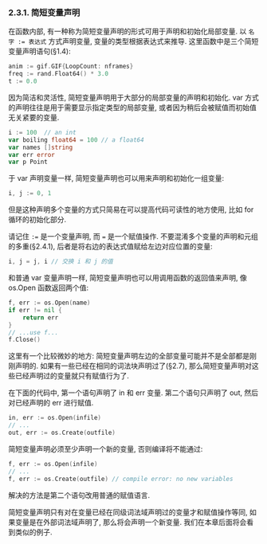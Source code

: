 ### 2.3.1. 简短变量声明

在函数内部, 有一种称为简短变量声明的形式可用于声明和初始化局部变量. 以 `名字 := 表达式` 方式声明变量, 变量的类型根据表达式来推导. 这里函数中是三个简短变量声明语句(§1.4):

```Go
anim := gif.GIF{LoopCount: nframes}
freq := rand.Float64() * 3.0
t := 0.0
```

因为简洁和灵活性, 简短变量声明用于大部分的局部变量的声明和初始化. var 方式的声明往往是用于需要显示指定类型的局部变量, 或者因为稍后会被赋值而初始值无关紧要的变量.


```Go
i := 100  // an int
var boiling float64 = 100 // a float64
var names []string
var err error
var p Point
```

于 var 声明变量一样, 简短变量声明也可以用来声明和初始化一组变量:

```Go
i, j := 0, 1
```

但是这种声明多个变量的方式只简易在可以提高代码可读性的地方使用, 比如 for 循环的初始化部分.

请记住 `:=` 是一个变量声明, 而 `=` 是一个赋值操作. 不要混淆多个变量的声明和元组的多重(§2.4.1), 后者是将右边的表达式值赋给左边对应位置的变量:

```Go
i, j = j, i // 交换 i 和 j 的值
```

和普通 var 变量声明一样, 简短变量声明也可以用调用函数的返回值来声明, 像 os.Open 函数返回两个值:

```Go
f, err := os.Open(name)
if err != nil {
	return err
}
// ...use f...
f.Close()
```

这里有一个比较微妙的地方: 简短变量声明左边的全部变量可能并不是全部都是刚刚声明的. 如果有一些已经在相同的词法块声明过了(§2.7), 那么简短变量声明对这些已经声明过的变量就只有赋值行为了.

在下面的代码中, 第一个语句声明了 in 和 err 变量. 第二个语句只声明了 out, 然后对已经声明的 err 进行赋值.

```Go
in, err := os.Open(infile)
// ...
out, err := os.Create(outfile)
```

简短变量声明必须至少声明一个新的变量, 否则编译将不能通过:

```Go
f, err := os.Open(infile)
// ...
f, err := os.Create(outfile) // compile error: no new variables
```

解决的方法是第二个语句改用普通的赋值语言.

简短变量声明只有对在变量已经在同级词法域声明过的变量才和赋值操作等同, 如果变量是在外部词法域声明了, 那么将会声明一个新变量. 我们在本章后面将会看到类似的例子.



